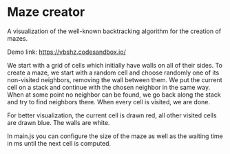 # Maze creator

A visualization of the well-known backtracking algorithm for the creation of mazes.

Demo link: https://vbshz.codesandbox.io/

We start with a grid of cells which initially have walls on all of their sides. To create a maze, we start with a random cell and choose randomly one of its non-visited neighbors, removing the wall between them. We put the current cell on a stack and continue with the chosen neighbor in the same way. When at some point no neighbor can be found, we go back along the stack and try to find neighbors there. When every cell is visited, we are done.

For better visualization, the current cell is drawn red, all other visited cells are drawn blue. The walls are white.

In main.js you can configure the size of the maze as well as the waiting time in ms until the next cell is computed.
